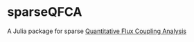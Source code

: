 # sparseQFCA
A Julia package for sparse [Quantitative Flux Coupling Analysis](https://mtefagh.github.io/qfca/)
